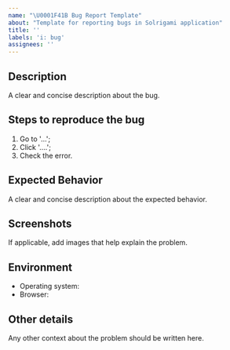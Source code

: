 ```yaml
---
name: "\U0001F41B Bug Report Template"
about: "Template for reporting bugs in Solrigami application"
title: ''
labels: 'i: bug'
assignees: ''
---
```


## Description

A clear and concise description about the bug.

## Steps to reproduce the bug

1. Go to '...';
2. Click '....';
3. Check the error.

## Expected Behavior

A clear and concise description about the expected behavior.

## Screenshots

If applicable, add images that help explain the problem.

## Environment

- Operating system:
- Browser:

## Other details

Any other context about the problem should be written here.
